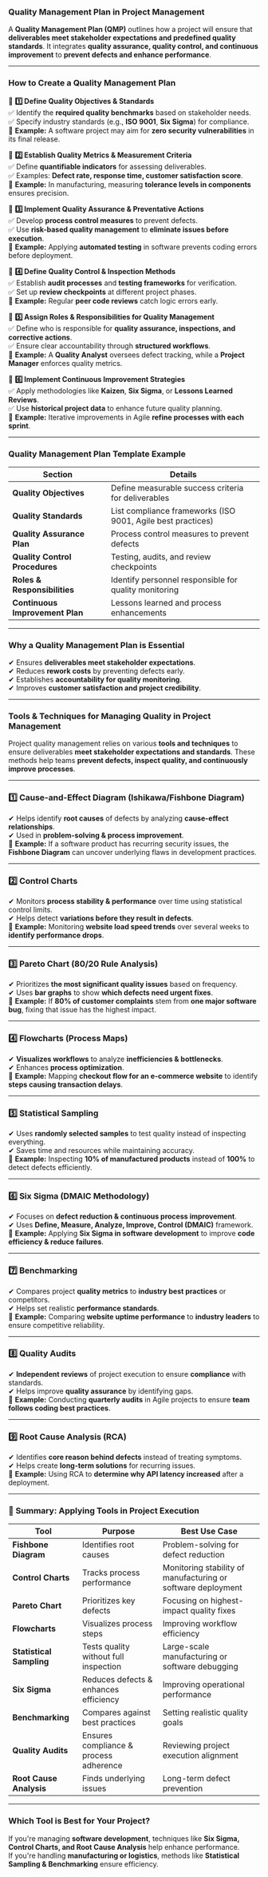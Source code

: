 ### **Quality Management Plan in Project Management**

A **Quality Management Plan (QMP)** outlines how a project will ensure that **deliverables meet stakeholder expectations and predefined quality standards**. It integrates **quality assurance, quality control, and continuous improvement** to **prevent defects and enhance performance**.

---

### **How to Create a Quality Management Plan**

🔹 **1️⃣ Define Quality Objectives & Standards**  
✅ Identify the **required quality benchmarks** based on stakeholder needs.  
✅ Specify industry standards (e.g., **ISO 9001**, **Six Sigma**) for compliance.  
📌 **Example:** A software project may aim for **zero security vulnerabilities** in its final release.

🔹 **2️⃣ Establish Quality Metrics & Measurement Criteria**  
✅ Define **quantifiable indicators** for assessing deliverables.  
✅ Examples: **Defect rate, response time, customer satisfaction score**.  
📌 **Example:** In manufacturing, measuring **tolerance levels in components** ensures precision.

🔹 **3️⃣ Implement Quality Assurance & Preventative Actions**  
✅ Develop **process control measures** to prevent defects.  
✅ Use **risk-based quality management** to **eliminate issues before execution**.  
📌 **Example:** Applying **automated testing** in software prevents coding errors before deployment.

🔹 **4️⃣ Define Quality Control & Inspection Methods**  
✅ Establish **audit processes** and **testing frameworks** for verification.  
✅ Set up **review checkpoints** at different project phases.  
📌 **Example:** Regular **peer code reviews** catch logic errors early.

🔹 **5️⃣ Assign Roles & Responsibilities for Quality Management**  
✅ Define who is responsible for **quality assurance, inspections, and corrective actions**.  
✅ Ensure clear accountability through **structured workflows**.  
📌 **Example:** A **Quality Analyst** oversees defect tracking, while a **Project Manager** enforces quality metrics.

🔹 **6️⃣ Implement Continuous Improvement Strategies**  
✅ Apply methodologies like **Kaizen**, **Six Sigma**, or **Lessons Learned Reviews**.  
✅ Use **historical project data** to enhance future quality planning.  
📌 **Example:** Iterative improvements in Agile **refine processes with each sprint**.

---

### **Quality Management Plan Template Example**

| **Section**                     | **Details**                                                 |
| ------------------------------- | ----------------------------------------------------------- |
| **Quality Objectives**          | Define measurable success criteria for deliverables         |
| **Quality Standards**           | List compliance frameworks (ISO 9001, Agile best practices) |
| **Quality Assurance Plan**      | Process control measures to prevent defects                 |
| **Quality Control Procedures**  | Testing, audits, and review checkpoints                     |
| **Roles & Responsibilities**    | Identify personnel responsible for quality monitoring       |
| **Continuous Improvement Plan** | Lessons learned and process enhancements                    |

---

### **Why a Quality Management Plan is Essential**

✔ Ensures **deliverables meet stakeholder expectations**.  
✔ Reduces **rework costs** by preventing defects early.  
✔ Establishes **accountability for quality monitoring**.  
✔ Improves **customer satisfaction and project credibility**.

---

### **Tools & Techniques for Managing Quality in Project Management**

Project quality management relies on various **tools and techniques** to ensure deliverables **meet stakeholder expectations and standards**. These methods help teams **prevent defects, inspect quality, and continuously improve processes**.

---

### **1️⃣ Cause-and-Effect Diagram (Ishikawa/Fishbone Diagram)**

✔ Helps identify **root causes** of defects by analyzing **cause-effect relationships**.  
✔ Used in **problem-solving & process improvement**.  
📌 **Example:** If a software product has recurring security issues, the **Fishbone Diagram** can uncover underlying flaws in development practices.

---

### **2️⃣ Control Charts**

✔ Monitors **process stability & performance** over time using statistical control limits.  
✔ Helps detect **variations before they result in defects**.  
📌 **Example:** Monitoring **website load speed trends** over several weeks to **identify performance drops**.

---

### **3️⃣ Pareto Chart (80/20 Rule Analysis)**

✔ Prioritizes **the most significant quality issues** based on frequency.  
✔ Uses **bar graphs** to show **which defects need urgent fixes**.  
📌 **Example:** If **80% of customer complaints** stem from **one major software bug**, fixing that issue has the highest impact.

---

### **4️⃣ Flowcharts (Process Maps)**

✔ **Visualizes workflows** to analyze **inefficiencies & bottlenecks**.  
✔ Enhances **process optimization**.  
📌 **Example:** Mapping **checkout flow for an e-commerce website** to identify **steps causing transaction delays**.

---

### **5️⃣ Statistical Sampling**

✔ Uses **randomly selected samples** to test quality instead of inspecting everything.  
✔ Saves time and resources while maintaining accuracy.  
📌 **Example:** Inspecting **10% of manufactured products** instead of **100%** to detect defects efficiently.

---

### **6️⃣ Six Sigma (DMAIC Methodology)**

✔ Focuses on **defect reduction & continuous process improvement**.  
✔ Uses **Define, Measure, Analyze, Improve, Control (DMAIC)** framework.  
📌 **Example:** Applying **Six Sigma in software development** to improve **code efficiency & reduce failures**.

---

### **7️⃣ Benchmarking**

✔ Compares project **quality metrics** to **industry best practices** or competitors.  
✔ Helps set realistic **performance standards**.  
📌 **Example:** Comparing **website uptime performance** to **industry leaders** to ensure competitive reliability.

---

### **8️⃣ Quality Audits**

✔ **Independent reviews** of project execution to ensure **compliance** with standards.  
✔ Helps improve **quality assurance** by identifying gaps.  
📌 **Example:** Conducting **quarterly audits** in Agile projects to ensure **team follows coding best practices**.

---

### **9️⃣ Root Cause Analysis (RCA)**

✔ Identifies **core reason behind defects** instead of treating symptoms.  
✔ Helps create **long-term solutions** for recurring issues.  
📌 **Example:** Using RCA to **determine why API latency increased** after a deployment.

---

### **🔹 Summary: Applying Tools in Project Execution**

| **Tool**                 | **Purpose**                            | **Best Use Case**                                            |
| ------------------------ | -------------------------------------- | ------------------------------------------------------------ |
| **Fishbone Diagram**     | Identifies root causes                 | Problem-solving for defect reduction                         |
| **Control Charts**       | Tracks process performance             | Monitoring stability of manufacturing or software deployment |
| **Pareto Chart**         | Prioritizes key defects                | Focusing on highest-impact quality fixes                     |
| **Flowcharts**           | Visualizes process steps               | Improving workflow efficiency                                |
| **Statistical Sampling** | Tests quality without full inspection  | Large-scale manufacturing or software debugging              |
| **Six Sigma**            | Reduces defects & enhances efficiency  | Improving operational performance                            |
| **Benchmarking**         | Compares against best practices        | Setting realistic quality goals                              |
| **Quality Audits**       | Ensures compliance & process adherence | Reviewing project execution alignment                        |
| **Root Cause Analysis**  | Finds underlying issues                | Long-term defect prevention                                  |

---

### **Which Tool is Best for Your Project?**

If you're managing **software development**, techniques like **Six Sigma, Control Charts, and Root Cause Analysis** help enhance performance.  
If you're handling **manufacturing or logistics**, methods like **Statistical Sampling & Benchmarking** ensure efficiency.

